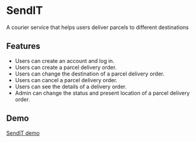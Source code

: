 # SendIT
A courier service that helps users deliver parcels to different destinations

## Features
- Users can create an account and log in.
- Users can create a parcel delivery order.
- Users can change the destination of a parcel delivery order.
- Users can cancel a parcel delivery order.
- Users can see the details of a delivery order.
- Admin can change the status and present location of a parcel delivery order.

## Demo
[SendIT demo](https://stanley-okwii.github.io/send-it/)
